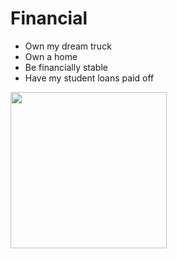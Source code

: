 # Financial 
- Own my dream truck
- Own a home
- Be financially stable 
- Have my student loans paid off

<img src= "https://www.thedrive.com/uploads/2022/07/06/Bullnose-Ford-Hero.jpg?auto=webp" height= 250px/>